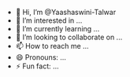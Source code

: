 - 👋 Hi, I’m @Yaashaswini-Talwar
- 👀 I’m interested in ...
- 🌱 I’m currently learning ...
- 💞️ I’m looking to collaborate on ...
- 📫 How to reach me ...
- 😄 Pronouns: ...
- ⚡ Fun fact: ...

<!---
Yaashaswini-Talwar/Yaashaswini-Talwar is a ✨ special ✨ repository because its `README.md` (this file) appears on your GitHub profile.
You can click the Preview link to take a look at your changes.
--->
